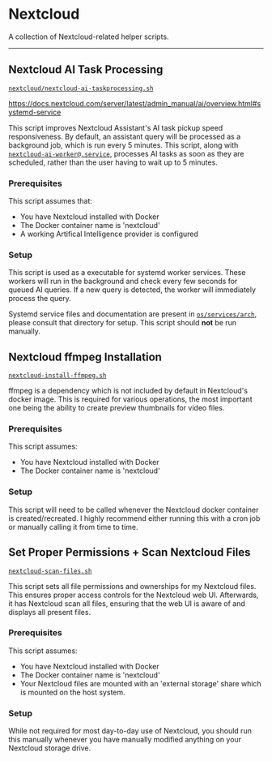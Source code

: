 # Nextcloud

A collection of Nextcloud-related helper scripts.

---

## Nextcloud AI Task Processing
[`nextcloud/nextcloud-ai-taskprocessing.sh`](nextcloud-ai-taskprocessing.sh)

https://docs.nextcloud.com/server/latest/admin_manual/ai/overview.html#systemd-service

This script improves Nextcloud Assistant's AI task pickup speed responsiveness. By default, an assistant query will be processed as a background job, which is run every 5 minutes. This script, along with [`nextcloud-ai-worker@.service`](../../../os/services/arch/nextcloud-ai-worker@.service), processes AI tasks as soon as they are scheduled, rather than the user having to wait up to 5 minutes.

### Prerequisites
This script assumes that:
- You have Nextcloud installed with Docker
- The Docker container name is 'nextcloud'
- A working Artifical Intelligence provider is configured

### Setup
This script is used as a executable for systemd worker services.
These workers will run in the background and check every few seconds for queued AI queries.
If a new query is detected, the worker will immediately process the query.

Systemd service files and documentation are present in [`os/services/arch`](../../../os/services/arch/), please consult that directory for setup.
This script should **not** be run manually.


## Nextcloud ffmpeg Installation
[`nextcloud-install-ffmpeg.sh`](nextcloud-install-ffmpeg.sh)

ffmpeg is a dependency which is not included by default in Nextcloud's docker image.
This is required for various operations, the most important one being the ability to create preview thumbnails for video files.

### Prerequisites
This script assumes:
- You have Nextcloud installed with Docker
- The Docker container name is 'nextcloud'

### Setup
This script will need to be called whenever the Nextcloud docker container is created/recreated.
I highly recommend either running this with a cron job or manually calling it from time to time.


## Set Proper Permissions + Scan Nextcloud Files
[`nextcloud-scan-files.sh`](nextcloud-scan-files.sh)

This script sets all file permissions and ownerships for my Nextcloud files. This ensures proper access controls for the Nextcloud web UI. Afterwards, it has Nextcloud scan all files, ensuring that the web UI is aware of and displays all present files.

### Prerequisites
This script assumes:
- You have Nextcloud installed with Docker
- The Docker container name is 'nextcloud'
- Your Nextcloud files are mounted with an 'external storage' share which is mounted on the host system.

### Setup
While not required for most day-to-day use of Nextcloud, you should run this manually whenever you have manually modified anything on your Nextcloud storage drive.
